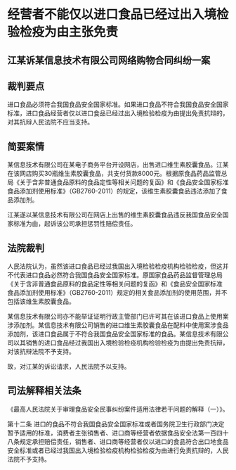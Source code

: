 # 经营者不能仅以进口食品已经过出入境检验检疫为由主张免责



## 江某诉某信息技术有限公司网络购物合同纠纷一案

## 裁判要点

进口食品必须符合我国食品安全国家标准。如果进口食品不符合我国食品安全国家标准，进口食品经营者仅以进口食品已经过出入境检验检疫为由提出免责抗辩的，对其抗辩人民法院不应当支持。

## 简要案情

某信息技术有限公司在某电子商务平台开设网店，出售进口维生素胶囊食品。江某在该网店购买30瓶维生素胶囊食品，共支付货款8000元。根据原食品药品监管总局《关于含非普通食品原料的食品定性等相关问题的复函》和《食品安全国家标准 食品添加剂使用标准》（GB2760-2011）的规定，该维生素胶囊食品违法添加了食品添加剂。

江某遂以某信息技术有限公司在网店上出售的维生素胶囊食品违反我国食品安全国家标准为由，起诉该公司承担惩罚性赔偿责任。

## 法院裁判

人民法院认为，虽然该进口食品已经过我国出入境检验检疫机构检验检疫，但这并不代表进口食品必然符合我国食品安全国家标准。原国家食品药品监督管理总局《关于含非普通食品原料的食品定性等相关问题的复函》和《食品安全国家标准 食品添加剂使用标准》（GB2760-2011）规定的相关食品添加剂的使用范围，并不包括该维生素胶囊食品。

某信息技术有限公司亦不能举证证明行政主管部门已许可其在该进口食品上使用案涉添加剂。某信息技术有限公司销售的进口维生素胶囊食品在配料中使用案涉食品添加剂，该进口食品属于不符合我国食品安全国家标准的食品。某信息技术有限公司以其销售的进口食品经过我国出入境检验检疫机构检验检疫为由提出免责抗辩，对该抗辩法院不予支持。

故，对江某的诉讼请求，人民法院予以支持。

## 司法解释相关法条

《最高人民法院关于审理食品安全民事纠纷案件适用法律若干问题的解释（一）》。

第十二条 进口的食品不符合我国食品安全国家标准或者国务院卫生行政部门决定暂予适用的标准，消费者主张销售者、进口商等经营者依据食品安全法第一百四十八条规定承担赔偿责任，销售者、进口商等经营者仅以进口的食品符合出口地食品安全标准或者已经过我国出入境检验检疫机构检验检疫为由进行免责抗辩的，人民法院不予支持。